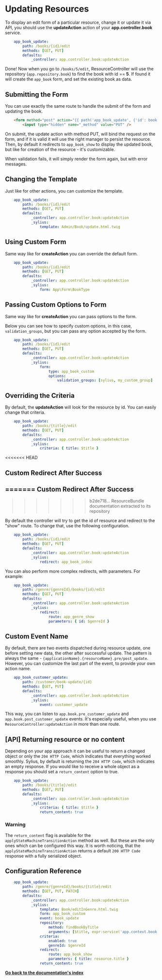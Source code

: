 # Updating Resources

To display an edit form of a particular resource, change it or update it via API, you should use the **updateAction** action of your **app.controller.book** service.

```yaml
    app_book_update:
        path: /books/{id}/edit
        methods: [GET, PUT]
        defaults:
            _controller: app.controller.book:updateAction
```
Done! Now when you go to ``/books/5/edit``, ResourceController will use the repository (``app.repository.book``) to find the book with id == **5**.
If found it will create the ``app_book`` form, and set the existing book as data.

## Submitting the Form

You can use exactly the same route to handle the submit of the form and updating the book.

```html
    <form method="post" action="{{ path('app_book_update', {'id': book.id}) }}">
        <input type="hidden" name="_method" value="PUT" />
```
On submit, the update action with method PUT, will bind the request on the form, and if it is valid it will use the right manager to persist the resource.
Then, by default it redirects to ``app_book_show`` to display the updated book, but like for creation of the resource - it's customizable.

When validation fails, it will simply render the form again, but with error messages.

## Changing the Template

Just like for other actions, you can customize the template.

```yaml
    app_book_update:
        path: /books/{id}/edit
        methods: [GET, PUT]
        defaults:
            _controller: app.controller.book:updateAction
            _sylius:
                template: Admin/Book/update.html.twig
```

## Using Custom Form

Same way like for **createAction** you can override the default form.

```yaml
    app_book_update:
        path: /books/{id}/edit
        methods: [GET, PUT]
        defaults:
            _controller: app.controller.book:updateAction
            _sylius:
                form: App\Form\BookType
```
## Passing Custom Options to Form

Same way like for **createAction** you can pass options to the form.

Below you can see how to specify custom options, in this case, ``validation_groups``, but you can pass any option accepted by the form.

```yaml
    app_book_update:
        path: /books/{id}/edit
        methods: [GET, PUT]
        defaults:
            _controller: app.controller.book:updateAction
            _sylius:
                form:
                    type: app_book_custom
                    options:
                        validation_groups: [sylius, my_custom_group]
```

## Overriding the Criteria

By default, the **updateAction** will look for the resource by id. You can easily change that criteria.

```yaml
    app_book_update:
        path: /books/{title}/edit
        methods: [GET, PUT]
        defaults:
            _controller: app.controller.book:updateAction
            _sylius:
                criteria: { title: $title }
```
<<<<<<< HEAD
## Custom Redirect After Success
=======
Custom Redirect After Success
-----------------------------
>>>>>>> b2de718... ResourceBundle documentation extracted to its repository

By default the controller will try to get the id of resource and redirect to the "show" route. To change that, use the following configuration.

```yaml
    app_book_update:
        path: /books/{id}/edit
        methods: [GET, PUT]
        defaults:
            _controller: app.controller.book:updateAction
            _sylius:
                redirect: app_book_index
```
You can also perform more complex redirects, with parameters. For example:

```yaml
    app_book_update:
        path: /genre/{genreId}/books/{id}/edit
        methods: [GET, PUT]
        defaults:
            _controller: app.controller.book:updateAction
            _sylius:
                redirect:
                    route: app_genre_show
                    parameters: { id: $genreId }
```

## Custom Event Name

By default, there are two events dispatched during resource update, one before setting new data, the other after successful update.
The pattern is always the same - ``{applicationName}.{resourceName}.pre/post_update``. However, you can customize the last part of the event, to provide your
own action name.

```yaml
    app_book_customer_update:
        path: /customer/book-update/{id}
        methods: [GET, PUT]
        defaults:
            _controller: app.controller.book:updateAction
            _sylius:
                event: customer_update
```
This way, you can listen to ``app.book.pre_customer_update`` and ``app.book.post_customer_update`` events. It's especially useful, when you use
``ResourceController:updateAction`` in more than one route.


## [API] Returning resource or no content

Depending on your app approach it can be useful to return a changed object or only the ``204 HTTP Code``, which indicates that everything worked smoothly.
Sylius, by default is returning the ``204 HTTP Code``, which indicates an empty response. If you would like to receive a whole object as a response you should set a `return_content` option to true.

```yaml
    app_book_update:
        path: /books/{title}/edit
        methods: [GET, PUT]
        defaults:
            _controller: app.controller.book:updateAction
            _sylius:
                criteria: { title: $title }
                return_content: true
```

### **Warning**
The `return_content` flag is available for the `applyStateMachineTransitionAction` method as well. But these are the only ones which can be configured this way.
It is worth noticing, that the `applyStateMachineTransitionAction` returns a default `200 HTTP Code` response with a fully serialized object.

## Configuration Reference

```yaml
    app_book_update:
        path: /genre/{genreId}/books/{title}/edit
        methods: [GET, PUT, PATCH]
        defaults:
            _controller: app.controller.book:updateAction
            _sylius:
                template: Book/editInGenre.html.twig
                form: app_book_custom
                event: book_update
                repository:
                    method: findBookByTitle
                    arguments: [$title, expr:service('app.context.book')]
                criteria:
                    enabled: true
                    genreId: $genreId
                redirect:
                    route: app_book_show
                    parameters: { title: resource.title }
                return_content: true
```          
**[Go back to the documentation's index](index.md)**

